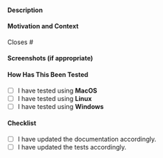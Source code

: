 <!-- Provide a general summary of your changes in the Title above -->
<!-- To help with semantic versioning the PR title should start with one of the conventional commit types. -->
<!-- The conventional commit types for Semantic PR are: feat, fix, docs, style, refactor, perf, test, build, ci, chore, revert -->

#### Description
<!--- Describe your changes in detail -->

#### Motivation and Context
<!-- Why is this change required? What problem does it solve? -->
<!--- If it fixes an open issue, please link to the issue here. -->
Closes #

#### Screenshots (if appropriate)

#### How Has This Been Tested
<!-- Please describe in detail how you tested your changes. -->
<!-- Include details of your testing environment, tests ran to see how -->
<!-- your change affects other areas of the code, etc. -->
- [ ] I have tested using **MacOS**
- [ ] I have tested using **Linux**
- [ ] I have tested using **Windows**

#### Checklist
<!-- Go over all the following points, and put an `x` in all the boxes that apply. -->
<!-- If you're unsure about any of these, don't hesitate to ask. We're here to help! -->
- [ ] I have updated the documentation accordingly.
- [ ] I have updated the tests accordingly.
